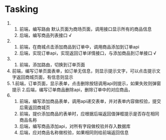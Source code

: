 # Tasking
1.  1. 前端，编写路由 默认页面为商场页面，调用接口显示所有的商品信息
    2. 后端，编写商品列表接口 √
2.  1. 前端，在商城点击添加商品到订单中，调用商品添加到订单api
    2. 后端，实现订单api，实现返回订单详情接口，与添加商品到订单接口 √
3.  1. 前端，添加路由，切换到订单页面
4. 前端，编写订单页面表单，如订单无信息，则显示提示文字，可以点击提示文字返回商城页面，有信息则显示
5.  1.前端，订单页面，显示表单，点击删除按钮调用api则提示，如果失败则弹窗提示
    2.后端，编写订单商品删除api，删除订单中的对应商品，
6.  1. 前端，编写添加商品表单，调用api递交表单，并对表单内容做校验，提交后需返回商城页
    2. 前端，提价添加商品的表单时，应根据后端返回值弹框提示是否存在相同商品名称
    3. 后端，编写商品添加api，对所有字段做校验并存入数据库
    4. 后端，应对商品名称做校验，如果相同则给前端返回信息